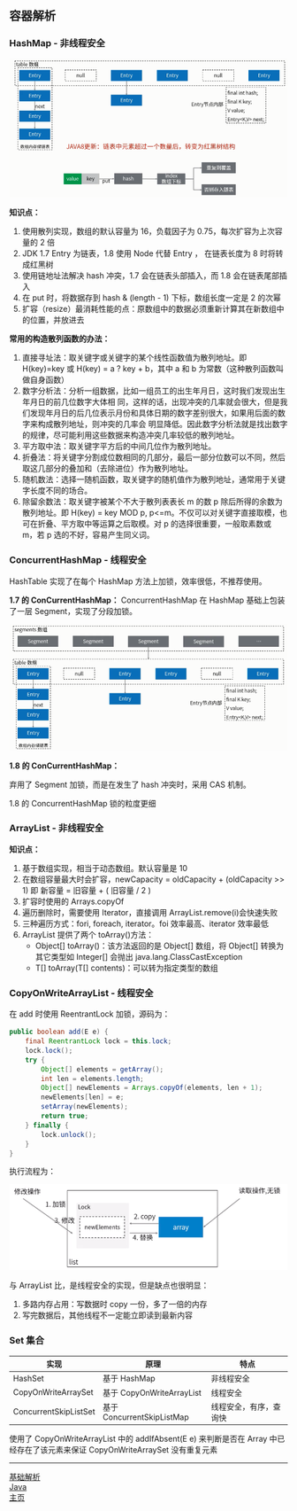 ## 容器解析

### HashMap - 非线程安全

![hashmap](res/hashmap.png)

**知识点：**

1. 使用散列实现，数组的默认容量为 16，负载因子为 0.75，每次扩容为上次容量的 2 倍
2. JDK 1.7 Entry 为链表，1.8 使用 Node 代替 Entry ， 在链表长度为 8 时将转成红黑树
3. 使用链地址法解决 hash 冲突，1.7 会在链表头部插入，而 1.8 会在链表尾部插入
4. 在 put 时，将数据存到 hash & (length - 1) 下标，数组长度一定是 2 的次幂
5. 扩容（resize）最消耗性能的点：原数组中的数据必须重新计算其在新数组中的位置，并放进去

**常用的构造散列函数的办法：**

1. 直接寻址法：取关键字或关键字的某个线性函数值为散列地址。即 H(key)=key 或 H(key) = a ? key + b，其中 a 和 b 为常数（这种散列函数叫做自身函数）
2. 数字分析法：分析一组数据，比如一组员工的出生年月日，这时我们发现出生年月日的前几位数字大体相 同，这样的话，出现冲突的几率就会很大，但是我们发现年月日的后几位表示月份和具体日期的数字差别很大，如果用后面的数字来构成散列地址，则冲突的几率会 明显降低。因此数字分析法就是找出数字的规律，尽可能利用这些数据来构造冲突几率较低的散列地址。
3. 平方取中法：取关键字平方后的中间几位作为散列地址。
4. 折叠法：将关键字分割成位数相同的几部分，最后一部分位数可以不同，然后取这几部分的叠加和（去除进位）作为散列地址。
5. 随机数法：选择一随机函数，取关键字的随机值作为散列地址，通常用于关键字长度不同的场合。
6. 除留余数法：取关键字被某个不大于散列表表长 m 的数 p 除后所得的余数为散列地址。即 H(key) = key MOD p, p<=m。不仅可以对关键字直接取模，也可在折叠、平方取中等运算之后取模。对 p 的选择很重要，一般取素数或 m，若 p 选的不好，容易产生同义词。

### ConcurrentHashMap - 线程安全

HashTable 实现了在每个 HashMap 方法上加锁，效率很低，不推荐使用。

**1.7 的 ConCurrentHashMap：**
ConcurrentHashMap 在 HashMap 基础上包装了一层 Segment，实现了分段加锁。

![concurrenthashmap](res/concurrenthashmap.png)

**1.8 的 ConCurrentHashMap：**

弃用了 Segment 加锁，而是在发生了 hash 冲突时，采用 CAS 机制。

1.8 的 ConcurrentHashMap 锁的粒度更细

### ArrayList - 非线程安全

**知识点：**

1. 基于数组实现，相当于动态数组。默认容量是 10
2. 在数组容量最大时会扩容，newCapacity = oldCapacity + (oldCapacity >> 1) 即 新容量 = 旧容量 + ( 旧容量 / 2 )
3. 扩容时使用的 Arrays.copyOf
4. 遍历删除时，需要使用 Iterator，直接调用 ArrayList.remove(i)会快速失败
5. 三种遍历方式：fori, foreach, iterator。foi 效率最高、iterator 效率最低
6. ArrayList 提供了两个 toArray()方法：
    - Object[] toArray()：该方法返回的是 Object[] 数组，将 Object[] 转换为其它类型如 Integer[] 会抛出 java.lang.ClassCastException
    - <T> T[] toArray(T[] contents)：可以转为指定类型的数组

### CopyOnWriteArrayList - 线程安全

在 add 时使用 ReentrantLock 加锁，源码为：

```java
public boolean add(E e) {
    final ReentrantLock lock = this.lock;
    lock.lock();
    try {
        Object[] elements = getArray();
        int len = elements.length;
        Object[] newElements = Arrays.copyOf(elements, len + 1);
        newElements[len] = e;
        setArray(newElements);
        return true;
    } finally {
        lock.unlock();
    }
}
```

执行流程为：

![copyonwrite](res/copyonwrite.png)

与 ArrayList 比，是线程安全的实现，但是缺点也很明显：

1. 多路内存占用：写数据时 copy 一份，多了一倍的内存
2. 写完数据后，其他线程不一定能立即读到最新内容

### Set 集合

| 实现                  | 原理                       | 特点                   |
| --------------------- | -------------------------- | ---------------------- |
| HashSet               | 基于 HashMap               | 非线程安全             |
| CopyOnWriteArraySet   | 基于 CopyOnWriteArrayList  | 线程安全               |
| ConcurrentSkipListSet | 基于 ConcurrentSkipListMap | 线程安全，有序，查询快 |

使用了 CopyOnWriteArrayList 中的 addIfAbsent(E e) 来判断是否在 Array 中已经存在了该元素来保证 CopyOnWriteArraySet 没有重复元素

---

[基础解析](./README.md)  
[Java](../README.md)  
[主页](/)
